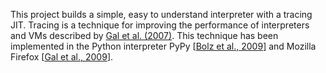This project builds a simple, easy to understand interpreter with a tracing JIT.
Tracing is a technique for improving the performance of interpreters and VMs described by [Gal et al. (2007)](https://citeseerx.ist.psu.edu/viewdoc/download?doi=10.1.1.85.2412&rep=rep1&type=pdf).
This technique has been implemented in the Python interpreter PyPy [[Bolz et al., 2009](https://dl.acm.org/doi/10.1145/1565824.1565827)] and Mozilla Firefox [[Gal et al., 2009](https://dl.acm.org/doi/10.1145/1543135.1542528)].
